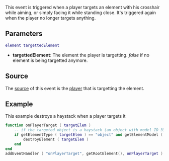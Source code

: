 This event is triggered when a player targets an element with his crosshair while aiming, or simply facing it while standing close. It's triggered again when the player no longer targets anything.

Parameters
----------

``` lua
element targettedElement
```

-   **targettedElement**: The element the player is targetting. *false* if no element is being targetted anymore.

Source
------

The [source](/docs/event_system#event_source.md "wikilink") of this event is the [player](/player.md "wikilink") that is targetting the element.

Example
-------

<section name="Server" class="server" show="true">
This example destroys a haystack when a player targets it

``` lua
function onPlayerTarget ( targetElem )
    -- if the targeted object is a haystack (an object with model ID 3374) remove it from the game
    if getElementType ( targetElem ) == "object" and getElementModel ( targetElem ) == 3374 then
        destroyElement ( targetElem )
    end
end
addEventHandler ( "onPlayerTarget", getRootElement(), onPlayerTarget )    -- add above function as handler for targeting event
```

</section>
